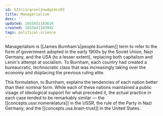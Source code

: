 ```yaml
---
id: b33ri1rqronl2nwdgz4cs93
title: Managerialism
desc: ''
updated: 1655451183616
created: 1655441183942
tags: political-science 
---
```


Managerialism is [[James Burnham's|people.burnham]] term to refer to the form of government adopted in the early 1900s by the Soviet Union, Nazi Germany, and the USA (to a lesser extent), replacing both capitalism and Lenin's attempt at socialism. To Burnham, each country had created a bureaucratic, technocratic class that was increasingly taking over the economy and displacing the previous ruling elite.

This formulation, to Burnham, explains the tendencies of each nation better than their nominal form. While each of these nations maintained a public visage of ideological support for what preceded it, the actual practice in each case tended to be remarkably similar — the [[concepts.ussr.nomenklatura]] in the USSR, the rule of the Party in Nazi Germany, and the [[concepts.usa.brain-trust]] in the United States.
